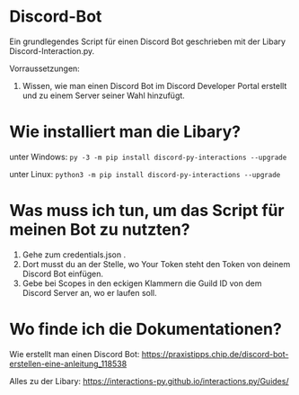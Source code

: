 # Discord-Bot
Ein grundlegendes Script für einen Discord Bot geschrieben mit der Libary Discord-Interaction.py.

Vorraussetzungen:
1. Wissen, wie man einen Discord Bot im Discord Developer Portal erstellt und zu einem Server seiner Wahl hinzufügt.

#  Wie installiert man die Libary?

unter Windows:
`py -3 -m pip install discord-py-interactions --upgrade`

unter Linux:
`python3 -m pip install discord-py-interactions --upgrade`


# Was muss ich tun, um das Script für meinen Bot zu nutzten?
1. Gehe zum credentials.json .
2. Dort musst du an der Stelle, wo Your Token steht den Token von deinem Discord Bot einfügen.
3. Gebe bei Scopes in den eckigen Klammern die Guild ID von dem Discord Server an, wo er laufen soll.


# Wo finde ich die Dokumentationen?

Wie erstellt man einen Discord Bot:
https://praxistipps.chip.de/discord-bot-erstellen-eine-anleitung_118538

Alles zu der Libary:
https://interactions-py.github.io/interactions.py/Guides/

